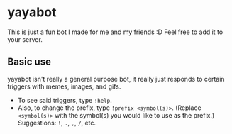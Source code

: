 
# yayabot
This is just a fun bot I made for me and my friends :D
Feel free to add it to your server.
## Basic use
yayabot isn't really a general purpose bot, it really just responds to certain triggers with memes, images, and gifs.
- To see said triggers, type `!help`.
- Also, to change the prefix, type `!prefix <symbol(s)>`. (Replace `<symbol(s)>` with the symbol(s) you would like to use as the prefix.) Suggestions: `!`, `.`, `,`, `/`, etc.